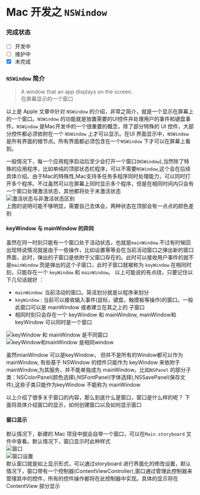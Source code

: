 # Mac 开发之 `NSWindow`  

### 完成状态

- [ ] 开发中 
- [ ] 维护中
- [x] 未完成

### `NSWindow` 简介  
> A window that an app displays on the screen.   
> 在屏幕显示的一个窗口  

以上是 Apple 文章中针对 `NSWindow` 的介绍，非常之简介，就是一个显示在屏幕上的一个窗口。`NSWindow` 的功能就是放置需要的UI控件并处理用户的事件和键盘事件。`NSWindow` 是Mac开发中的一个很重要的概念，除了部分特殊的 UI 控件，大部分控件都必须依附在一个 `NSWindow` 上才可以显示。在UI 界面显示中，`NSWindow` 是所有界面的根节点。所有界面都必须包含在一个`NSWindow` 下才可以在屏幕上看到。  

一般情况下，每一个应用程序启动后至少会打开一个窗口(`NSWindow`),当然除了特殊的应用程序，比如单纯的顶部状态栏程序，可以不需要`NSWindow`,这个会在后续具体介绍。由于Mac的特殊性,Mac支持多任务多程序同时处理能力，可以同时打开多个程序。不过虽然可以在屏幕上同时显示多个程序，但是在相同时间内只会有一个窗口处理激活状态，其他都将处于未激活状态  
![激活状态与非激活状态区别](http://ozjlhf9e0.bkt.clouddn.com/20171128151185376612769.png)  
上图的说明可能不够明显，需要自己去体会，两种状态在顶部会有一点点的颜色差别     

#### keyWindow 与 mainWindow 的异同  
虽然在同一时刻只能有一个窗口处于活动状态，也就是`mainWindow`.不过有时候回出现特说情况就是由于一些操作，比如设置等等会在当前活动窗口之弹出新的窗口界面，此时，弹出的子窗口是依附于父窗口存在的。此时可以接收用户事件的就不是`mainWindow` 而是弹出的这个子窗口，此时子窗口就被称为 `keyWindow`.在相同时刻，只能存在一个 `keyWindow` 和 `mainWindow`。 以上可能说的有点绕，只要记住以下几句话就好 ：

* `mainWindow`: 当前活动的窗口。简洁划分就是以程序来划分   
* `keyWindow` : 当前可以接收输入事件(鼠标，键盘，触摸板等操作)的窗口。一般此窗口可以是 mainWindow 或者建立在其之上的 子窗口    
* 相同时刻只会存在一个 keyWindow 和 mainWindow, mainWindow和keyWindow 可以同时是一个窗口    

![keyWindow 和 mainWindow 是不同窗口](http://ozjlhf9e0.bkt.clouddn.com/20171128151185462024870.png)
![keyWindow和mainWindow 是相同window](http://ozjlhf9e0.bkt.clouddn.com/20171128151185469580752.png)

虽然mianWindow 可以是keyWindow， 但并不是所有的Window都可以作为mainWindow, 有些基于 NSWindow 的控件只能作为 keyWindow 来依附于 mainWindow,为其服务，并不能单独成为 mainWindow。比如`NSPanel` 的部分子类：NSColorPanel(颜色选择),NSFontPanel(字体选择),NSSavePanel(保存文件),这些子类只能作为keyWindow 不能称为 mainWindow   

以上介绍了很多关于窗口的内容，那么到底什么是窗口，窗口是什么样的呢？ 下面将具体介绍窗口的显示，如何创建窗口以及如何显示窗口    

#### 窗口显示   
默认情况下，新建的 Mac 项目中就会自带一个窗口，可以在`Main.storyboard` 文件中查看。默认情况下，窗口显示时此种样式  
![窗口](http://ozjlhf9e0.bkt.clouddn.com/2017112815118574977070.png)  
![窗口设置](http://ozjlhf9e0.bkt.clouddn.com/20171128151185795574801.png)  
默认窗口就是如上显示形式，可以通过storyboard 进行界面化的修改设置，默认情况下，窗口带有一个控制器(ContentViewController),窗口通过管理此控制器来管理其中的控件，所有的控件操作都将在此控制器中实现。具体的显示将在ContentView 部分显示

